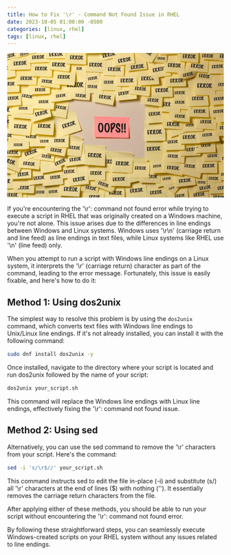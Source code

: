 ```yaml
---
title: How to Fix '\r' - Command Not Found Issue in RHEL
date: 2023-10-05 01:00:00 -0500
categories: [linux, rhel]
tags: [linux, rhel]
---
```


![How to Fix '\r': Command Not Found Issue in RHEL](/assets/img/posts/2023/issue_executing_script/issue_executing_script.jpg)


If you're encountering the '\r': command not found error while trying to execute a script in RHEL that was originally created on a Windows machine, you're not alone. This issue arises due to the differences in line endings between Windows and Linux systems. Windows uses '\r\n' (carriage return and line feed) as line endings in text files, while Linux systems like RHEL use '\n' (line feed) only.

When you attempt to run a script with Windows line endings on a Linux system, it interprets the '\r' (carriage return) character as part of the command, leading to the error message. Fortunately, this issue is easily fixable, and here's how to do it:

## Method 1: Using dos2unix

The simplest way to resolve this problem is by using the `dos2unix` command, which converts text files with Windows line endings to Unix/Linux line endings. If it's not already installed, you can install it with the following command:

```bash
sudo dnf install dos2unix -y
```

Once installed, navigate to the directory where your script is located and run dos2unix followed by the name of your script:

```bash
dos2unix your_script.sh
```

This command will replace the Windows line endings with Linux line endings, effectively fixing the '\r': command not found issue.

## Method 2: Using sed

Alternatively, you can use the sed command to remove the '\r' characters from your script. Here's the command:

```bash
sed -i 's/\r$//' your_script.sh
```

This command instructs sed to edit the file in-place (-i) and substitute (s/) all '\r' characters at the end of lines ($) with nothing (''). It essentially removes the carriage return characters from the file.

After applying either of these methods, you should be able to run your script without encountering the '\r': command not found error.

By following these straightforward steps, you can seamlessly execute Windows-created scripts on your RHEL system without any issues related to line endings.








